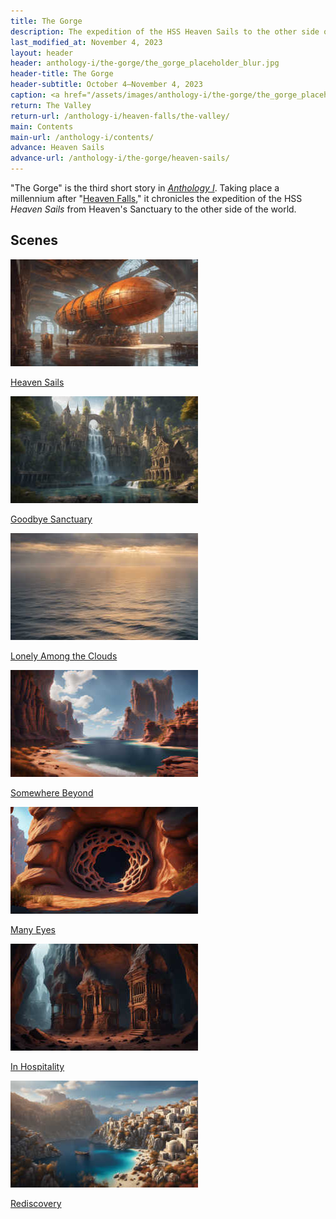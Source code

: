 ```yaml
---
title: The Gorge
description: The expedition of the HSS Heaven Sails to the other side of the world
last_modified_at: November 4, 2023
layout: header
header: anthology-i/the-gorge/the_gorge_placeholder_blur.jpg
header-title: The Gorge
header-subtitle: October 4–November 4, 2023
caption: <a href="/assets/images/anthology-i/the-gorge/the_gorge_placeholder.jpg" target="_blank">A.I. placeholder artwork</a> generated using <a href="https://creator.nightcafe.studio/creation/s4qK7NOZ5nVk1PMPJJDG" target="_blank">NightCafe Stable Diffusion XL v1.0 ⧉</a> — <a href="https://creativecommons.org/publicdomain/zero/1.0/" target="_blank">CC0 1.0 ⧉</a>
return: The Valley
return-url: /anthology-i/heaven-falls/the-valley/
main: Contents
main-url: /anthology-i/contents/
advance: Heaven Sails
advance-url: /anthology-i/the-gorge/heaven-sails/
---
```


"The Gorge" is the third short story in *[Anthology I](/anthology-i/)*. Taking place a millennium after "[Heaven Falls](/anthology-i/heaven-falls/)," it chronicles the expedition of the HSS *Heaven Sails* from Heaven's Sanctuary to the other side of the world.

## Scenes
<div markdown=0>
    <a class="feature option cropped" href="/anthology-i/the-gorge/heaven-sails/">
        <img src="/assets/images/anthology-i/the-gorge/heaven_sails_placeholder_small.jpg" alt="Heaven Sails placeholder artwork">
        <div><p>Heaven Sails</p></div>
    </a>
    <a class="feature option cropped" href="/anthology-i/the-gorge/goodbye-sanctuary/">
        <img src="/assets/images/anthology-i/the-gorge/goodbye_sanctuary_placeholder_small.jpg" alt="Goodbye Sanctuary placeholder artwork">
        <div><p>Goodbye Sanctuary</p></div>
    </a>
    <a class="feature option cropped" href="/anthology-i/the-gorge/lonely-among-the-clouds/">
        <img src="/assets/images/anthology-i/the-gorge/lonely_among_the_clouds_placeholder_small.jpg" alt="Lonely Among the Clouds placeholder artwork">
        <div><p>Lonely Among the Clouds</p></div>
    </a>
    <a class="feature option cropped" href="/anthology-i/the-gorge/somewhere-beyond/">
        <img src="/assets/images/anthology-i/the-gorge/somewhere_beyond_placeholder_small.jpg" alt="Somewhere Beyond placeholder artwork">
        <div><p>Somewhere Beyond</p></div>
    </a>
    <a class="feature option cropped" href="/anthology-i/the-gorge/many-eyes/">
        <img src="/assets/images/anthology-i/the-gorge/many_eyes_placeholder_small.jpg" alt="Many Eyes placeholder artwork">
        <div><p>Many Eyes</p></div>
    </a>
    <a class="feature option cropped" href="/anthology-i/the-gorge/in-hospitality/">
        <img src="/assets/images/anthology-i/the-gorge/in_hospitality_placeholder_small.jpg" alt="In Hospitality placeholder artwork">
        <div><p>In Hospitality</p></div>
    </a>
    <a class="feature option cropped" href="/anthology-i/the-gorge/rediscovery/">
        <img src="/assets/images/anthology-i/the-gorge/rediscovery_placeholder_small.jpg" alt="Rediscovery placeholder artwork">
        <div><p>Rediscovery</p></div>
    </a>
</div>